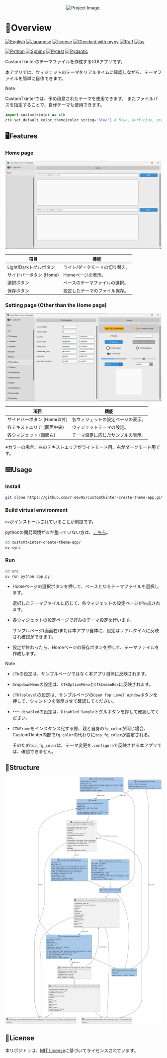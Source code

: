 <!-- ============================================================
  Project Image
 ============================================================ -->
<div align=center>
  <img
    src='docs/image/demo.gif'
    alt='Project Image.'
    width=500
  />
</div>

<!-- ============================================================
  Overview
 ============================================================ -->
# :book:Overview

[![English](https://img.shields.io/badge/English-018EF5.svg?labelColor=d3d3d3&logo=readme)](./README.md)
[![Japanese](https://img.shields.io/badge/Japanese-018EF5.svg?labelColor=d3d3d3&logo=readme)](./README_JA.md)
[![license](https://img.shields.io/github/license/r-dev95/customtkinter-create-theme-app)](./LICENSE)
[![Checked with mypy](https://www.mypy-lang.org/static/mypy_badge.svg)](https://mypy-lang.org/)
[![Ruff](https://img.shields.io/endpoint?url=https://raw.githubusercontent.com/astral-sh/ruff/main/assets/badge/v2.json)](https://github.com/astral-sh/ruff)
[![uv](https://img.shields.io/endpoint?url=https://raw.githubusercontent.com/astral-sh/uv/main/assets/badge/v0.json)](https://github.com/astral-sh/uv)

[![Python](https://img.shields.io/badge/Python-3776AB.svg?labelColor=d3d3d3&logo=python)](https://github.com/python)
[![Sphinx](https://img.shields.io/badge/Sphinx-000000.svg?labelColor=d3d3d3&logo=sphinx&logoColor=000000)](https://github.com/sphinx-doc/sphinx)
[![Pytest](https://img.shields.io/badge/Pytest-0A9EDC.svg?labelColor=d3d3d3&logo=pytest)](https://github.com/pytest-dev/pytest)
[![Pydantic](https://img.shields.io/badge/Pydantic-ff0055.svg?labelColor=d3d3d3&logo=pydantic&logoColor=ff0055)](https://github.com/pydantic/pydantic)

CustomTkinterのテーマファイルを作成するGUIアプリです。

本アプリでは、ウィジェットのテーマをリアルタイムに確認しながら、テーマファイルを簡単に自作できます。

> [!note]
> CustomTkinterでは、予め用意されたテーマを使用できます。
> またファイルパスを指定することで、自作テーマも使用できます。
>
> ```python
> import customtkinter as ctk
> ctk.set_default_color_theme(color_string='blue') # blue, dark-blue, green
> ```

<!-- ============================================================
  Features
 ============================================================ -->
## :desktop_computer:Features

### Home page

<div align=center>
  <img
    src='docs/image/app_home.png'
    alt='App Home Page.'
    width=500
  />
</div>

|項目                    |機能                            |
| ---                    | ---                            |
|Light/Darkトグルボタン  |ライト/ダークモードの切り替え。 |
|サイドバーボタン (Home) |Homeページの表示。              |
|選択ボタン              |ベースのテーマファイルの選択。  |
|保存ボタン              |設定したテーマのファイル保存。  |

### Setting page (Other than the Home page)

<div align=center>
  <img
    src='docs/image/app_no_home.png'
    alt='App Setting and Sample Page.'
    width=500
  />
</div>

|項目                        |機能                               |
| ---                        | ---                               |
|サイドバーボタン (Home以外) |各ウィジェットの設定ページの表示。 |
|各テキストエリア (画面中央) |ウィジェットテーマの設定。         |
|各ウィジェット (画面右)     |テーマ設定に応じたサンプルの表示。 |

※カラーの場合、左のテキストエリアがライトモード用、右がダークモード用です。

<!-- ============================================================
  Usage
 ============================================================ -->
## :keyboard:Usage

### Install

```bash
git clone https://github.com/r-dev95/customtkinter-create-theme-app.git
```

### Build virtual environment

`uv`がインストールされていることが前提です。

pythonの開発環境がまだ整っていない方は、[こちら](https://github.com/r-dev95/env-python)。

```bash
cd customtkinter-create-theme-app/
uv sync
```

### Run

```bash
cd src
uv run python app.py
```

- Homeページの選択ボタンを押して、ベースとなるテーマファイルを選択します。

  選択したテーマファイルに応じて、各ウィジェットの設定ページが生成されます。

- 各ウィジェットの設定ページで好みのテーマ設定を行います。

  サンプルページ(画面右)または本アプリ自体に、設定はリアルタイムに反映され確認ができます。

- 設定が終わったら、Homeページの保存ボタンを押して、テーマファイルを作成します。

> [!note]
>
> - `CTk`の設定は、サンプルページではなく本アプリ自体に反映されます。
> - `DropdownMenu`の設定は、`CTkOptionMenu`と`CTkComboBox`に反映されます。
> - `CTkToplevel`の設定は、サンプルページの`Open Top Level Window`ボタンを押して、ウィンドウを表示させて確認してください。
> - `***_disabled`の設定は、`Disabled Sample`トグルボタンを押して確認してください。
> - `CTkFrame`をインスタンス化する際、親と自身の`fg_color`が同じ場合、CustomTkinter内部で`fg_color`の代わりに`top_fg_color`が設定される。
>
>   そのため`top_fg_color`は、テーマ変更を`.configure`で反映させる本アプリでは、確認できません。

<!-- ============================================================
  Structure
 ============================================================ -->
## :bookmark_tabs:Structure

<div align=center>
  <img
    src='docs/image/classes.png'
    alt='classes.'
  />
</div>

<!-- ============================================================
  License
 ============================================================ -->
## :key:License

本リポジトリは、[MIT License](LICENSE)に基づいてライセンスされています。
